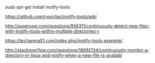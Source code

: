 sudo apt-get install inotify-tools

https://github.com/rvoicilas/inotify-tools/wiki

http://superuser.com/questions/956311/continuously-detect-new-files-with-inotify-tools-within-multiple-directories-r

https://techarena51.com/index.php/inotify-tools-example/

http://stackoverflow.com/questions/18692134/continuously-monitor-a-directory-in-linux-and-notify-when-a-new-file-is-availabl
